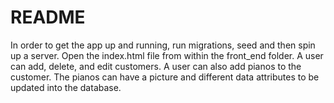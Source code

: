 # README

In order to get the app up and running, run migrations, seed and then spin up a server. Open the index.html file from within the front_end folder. A user can add, delete, and edit customers. A user can also add pianos to the customer. The pianos can have a picture and different data attributes to be updated into the database.